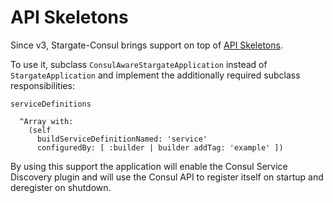 # API Skeletons

Since v3, Stargate-Consul brings support on top of [API Skeletons](https://github.com/ba-st/Stargate/blob/release-candidate/docs/reference/Skeleton.md).

To use it, subclass `ConsulAwareStargateApplication` instead of `StargateApplication`
and implement the additionally required subclass responsibilities:

```smalltalk
serviceDefinitions

  ^Array with:
    (self
      buildServiceDefinitionNamed: 'service'
      configuredBy: [ :builder | builder addTag: 'example' ])
```

By using this support the application will enable the Consul Service Discovery plugin
and will use the Consul API to register itself on startup and deregister on shutdown.
